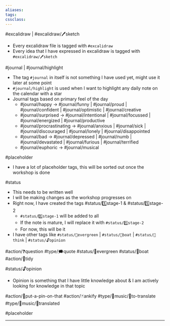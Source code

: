 ```yaml
---
aliases:
tags:
cssclass: 
---
```


#excalidraw | #excalidraw/🖊sketch 
- Every excalidraw file is tagged with `#excalidraw`   
- Every idea that I have expressed in excalidraw is tagged with `#excalidraw/🖊sketch`

 #journal | #journal/highlight
 - The tag `#journal` in itself is not something I have used yet, might use it later at some point
 - `#journal/highlight` is used when I want to highlight any daily note on the calendar with a star
 - Journal tags based on primary feel of the day
	 - #journal/happy → #journal/funny | #journal/proud | #journal/confident | #journal/optimistic | #journal/creative
	- #journal/surprised → #journal/intentional | #journal/focussed | #journal/energized | #journal/productive
	- #journal/procrastinating → #journal/anxious | #journal/sick | #journal/discouraged | #journal/lonely | #journal/disappointed
	- #journal/bad → #journal/depressed | #journal/numb | #journal/devastated | #journal/furious | #journal/terrified
	- #journal/euphoric → #journal/musical


#placeholder
- I have a lot of placeholder tags, this will be sorted out once the workshop is done

#status
- This needs to be written well
- I will be making changes as the workshop progresses on
- Right now, I have created the tags #status/1️⃣stage-1 & #status/1️⃣stage-2 
	- `#status/1️⃣stage-1` will be added to all
	- If the note is mature, I will replace it with `#status/1️⃣stage-2` 
	- For now, this will be it
- I have other tags like `#status/🌲evergreen` | `#status/🍃boat` | `#status/💭think` | `#status/🔓opinion`     


#action/❓question 
#type/🗯quote
#status/🌲evergreen
#status/🍃boat
#action/🧹tidy

#status/🔓opinion
- Opinion is something that I have little knowledge about & I am actively looking for knowledge in that topic

#action/📌put-a-pin-on-that
#action/🃏ankify
#type/🎵music/📰to-translate
#type/🎵music/📄translated


#placeholder

---
